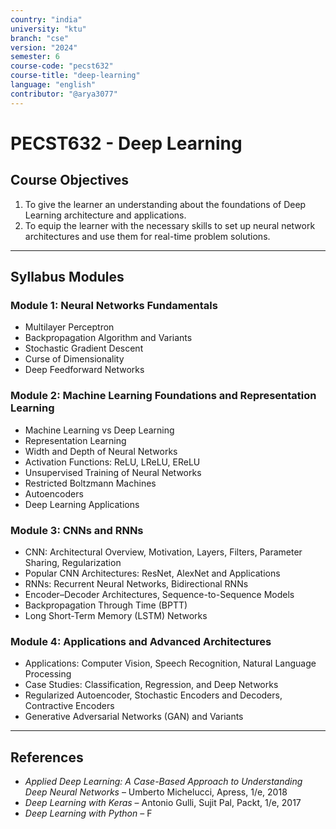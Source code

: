 ```yaml
---
country: "india"
university: "ktu"
branch: "cse"
version: "2024"
semester: 6
course-code: "pecst632"
course-title: "deep-learning"
language: "english"
contributor: "@arya3077"
---
```


# PECST632 - Deep Learning

## Course Objectives

1. To give the learner an understanding about the foundations of Deep Learning architecture and applications.  
2. To equip the learner with the necessary skills to set up neural network architectures and use them for real-time problem solutions.

---

## Syllabus Modules

### Module 1: Neural Networks Fundamentals

- Multilayer Perceptron  
- Backpropagation Algorithm and Variants  
- Stochastic Gradient Descent  
- Curse of Dimensionality  
- Deep Feedforward Networks

### Module 2: Machine Learning Foundations and Representation Learning

- Machine Learning vs Deep Learning  
- Representation Learning  
- Width and Depth of Neural Networks  
- Activation Functions: ReLU, LReLU, EReLU  
- Unsupervised Training of Neural Networks  
- Restricted Boltzmann Machines  
- Autoencoders  
- Deep Learning Applications

### Module 3: CNNs and RNNs

- CNN: Architectural Overview, Motivation, Layers, Filters, Parameter Sharing, Regularization  
- Popular CNN Architectures: ResNet, AlexNet and Applications  
- RNNs: Recurrent Neural Networks, Bidirectional RNNs  
- Encoder–Decoder Architectures, Sequence-to-Sequence Models  
- Backpropagation Through Time (BPTT)  
- Long Short-Term Memory (LSTM) Networks

### Module 4: Applications and Advanced Architectures

- Applications: Computer Vision, Speech Recognition, Natural Language Processing  
- Case Studies: Classification, Regression, and Deep Networks  
- Regularized Autoencoder, Stochastic Encoders and Decoders, Contractive Encoders  
- Generative Adversarial Networks (GAN) and Variants

---

## References

- *Applied Deep Learning: A Case-Based Approach to Understanding Deep Neural Networks* – Umberto Michelucci, Apress, 1/e, 2018  
- *Deep Learning with Keras* – Antonio Gulli, Sujit Pal, Packt, 1/e, 2017  
- *Deep Learning with Python* – F
